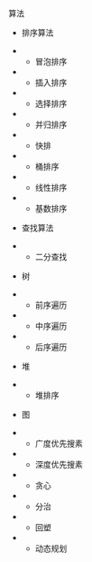 算法
* 排序算法
* * 冒泡排序
* * 插入排序
* * 选择排序
* * 并归排序
* * 快排
* * 桶排序
* * 线性排序
* * 基数排序

* 查找算法
* * 二分查找

* 树
* * 前序遍历
* * 中序遍历
* * 后序遍历

* 堆
* * 堆排序

* 图
* * 广度优先搜素
* * 深度优先搜素

* * 贪心
* * 分治
* * 回塑
* * 动态规划
